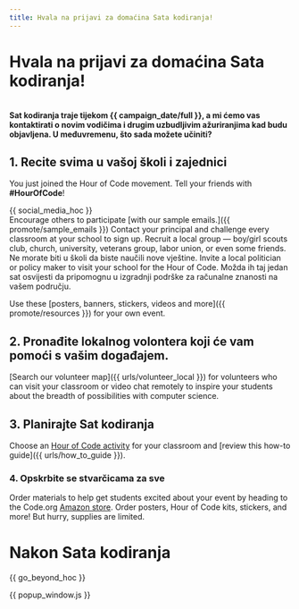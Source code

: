 ```yaml
---
title: Hvala na prijavi za domaćina Sata kodiranja!
---
```


# Hvala na prijavi za domaćina Sata kodiranja!

<br /> **Sat kodiranja traje tijekom {{ campaign_date/full }}, a mi ćemo vas kontaktirati o novim vodičima i drugim uzbudljivim ažuriranjima kad budu objavljena. U međuvremenu, što sada možete učiniti?**

## 1. Recite svima u vašoj školi i zajednici

You just joined the Hour of Code movement. Tell your friends with **#HourOfCode**!

{{ social_media_hoc }} <br /> Encourage others to participate [with our sample emails.]({{ promote/sample_emails }}) Contact your principal and challenge every classroom at your school to sign up. Recruit a local group — boy/girl scouts club, church, university, veterans group, labor union, or even some friends. Ne morate biti u školi da biste naučili nove vještine. Invite a local politician or policy maker to visit your school for the Hour of Code. Možda ih taj jedan sat osvijesti da pripomognu u izgradnji podrške za računalne znanosti na vašem području.

Use these [posters, banners, stickers, videos and more]({{ promote/resources }}) for your own event.

## 2. Pronađite lokalnog volontera koji će vam pomoći s vašim događajem.

[Search our volunteer map]({{ urls/volunteer_local }}) for volunteers who can visit your classroom or video chat remotely to inspire your students about the breadth of possibilities with computer science.

## 3. Planirajte Sat kodiranja

Choose an [Hour of Code activity](https://hourofcode.com/learn) for your classroom and [review this how-to guide]({{ urls/how_to_guide }}).

### 4. Opskrbite se stvarčicama za sve

Order materials to help get students excited about your event by heading to the Code.org [Amazon store](https://www.amazon.com/stores/page/8557B2A6-EBF2-4C9F-95C5-C3256FBA0220). Order posters, Hour of Code kits, stickers, and more! But hurry, supplies are limited.

# Nakon Sata kodiranja

{{ go_beyond_hoc }}

{{ popup_window.js }}